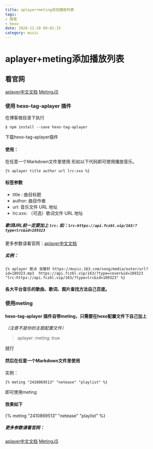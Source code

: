 ```yaml
---
title: aplayer+meting添加播放列表
tags: 
- 随笔
- hexo
date: 2020-12-28 09:01:15
category: music
---
```

# aplayer+meting添加播放列表
## 看官网
[aplayer中文文档](https://github.com/MoePlayer/hexo-tag-aplayer/blob/master/docs/README-zh_cn.md#%E6%92%AD%E6%94%BE%E5%88%97%E8%A1%A8)
[MetingJS](https://github.com/metowolf/MetingJS/tree/v1.2)

### 使用 hexo-tag-aplayer 插件
在博客根目录下执行
```shell
$ npm install --save hexo-tag-aplayer
```
下载hexo-tag-aplayer插件
#### 使用：

<!--more-->

在任意一个Markdown文件里使用 形如以下代码即可使用播放音乐。
```
{% aplayer title author url lrc:xxx %}
```
#### 标签参数
- title : 曲目标题
- author: 曲目作者
- url: 音乐文件 URL 地址
- lrc:xxx: （可选）歌词文件 URL 地址
##### 歌词URL前一定要加上 `lrc:` 如：`lrc:https://api.fczbl.vip/163/?type=lrc&id=189323`
更多参数请看官网：[aplayer中文文档](https://github.com/MoePlayer/hexo-tag-aplayer/blob/master/docs/README-zh_cn.md#%E6%92%AD%E6%94%BE%E5%88%97%E8%A1%A8)
##### 实例：
```
{% aplayer 断点 张敬轩 https://music.163.com/song/media/outer/url?id=189323.mp3  https://api.fczbl.vip/163/?type=cover&id=189323 "lrc:https://api.fczbl.vip/163/?type=lrc&id=189323" %}
```
#### 各大平台音乐的歌曲、歌词、图片查找方法自己百度。
### 使用meting 
#### hexo-tag-aplayer 插件自带meting，只需要在hexo配置文件下自己加上
_（注意不是你的主题配置文件）_
>aplayer:
   meting: true
>
就行
#### 然后在任意一个Markdown文件里使用
实例：
```
{% meting "2410869513" "netease" "playlist" %}
```
即可使用meting
#### 效果如下
{% meting "2410869513" "netease" "playlist" %}
##### 更多参数请看官网：
[aplayer中文文档](https://github.com/MoePlayer/hexo-tag-aplayer/blob/master/docs/README-zh_cn.md#%E6%92%AD%E6%94%BE%E5%88%97%E8%A1%A8)
[MetingJS](https://github.com/metowolf/MetingJS/tree/v1.2)